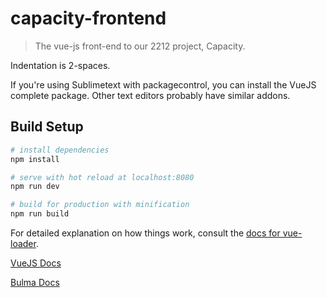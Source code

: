 # capacity-frontend

> The vue-js front-end to our 2212 project, Capacity.

Indentation is 2-spaces.

If you're using Sublimetext with packagecontrol, you can install the VueJS complete package.
Other text editors probably have similar addons.

## Build Setup

``` bash
# install dependencies
npm install

# serve with hot reload at localhost:8080
npm run dev

# build for production with minification
npm run build
```

For detailed explanation on how things work, consult the [docs for vue-loader](http://vuejs.github.io/vue-loader).

[VueJS Docs](https://vuejs.org/v2/guide/)

[Bulma Docs](http://bulma.io/documentation/overview/start/)